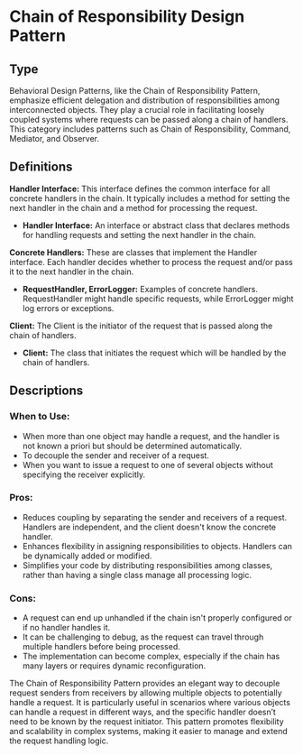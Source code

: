 # **Chain of Responsibility Design Pattern**

## **Type**

Behavioral Design Patterns, like the Chain of Responsibility Pattern, emphasize efficient delegation and distribution of responsibilities among interconnected objects. They play a crucial role in facilitating loosely coupled systems where requests can be passed along a chain of handlers. This category includes patterns such as Chain of Responsibility, Command, Mediator, and Observer.

## **Definitions**

**Handler Interface:**
This interface defines the common interface for all concrete handlers in the chain. It typically includes a method for setting the next handler in the chain and a method for processing the request.

- **Handler Interface:** An interface or abstract class that declares methods for handling requests and setting the next handler in the chain.

**Concrete Handlers:**
These are classes that implement the Handler interface. Each handler decides whether to process the request and/or pass it to the next handler in the chain.

- **RequestHandler, ErrorLogger:** Examples of concrete handlers. RequestHandler might handle specific requests, while ErrorLogger might log errors or exceptions.

**Client:**
The Client is the initiator of the request that is passed along the chain of handlers.

- **Client:** The class that initiates the request which will be handled by the chain of handlers.

## **Descriptions**

### **When to Use:**

- When more than one object may handle a request, and the handler is not known a priori but should be determined automatically.
- To decouple the sender and receiver of a request.
- When you want to issue a request to one of several objects without specifying the receiver explicitly.

### **Pros:**

- Reduces coupling by separating the sender and receivers of a request. Handlers are independent, and the client doesn't know the concrete handler.
- Enhances flexibility in assigning responsibilities to objects. Handlers can be dynamically added or modified.
- Simplifies your code by distributing responsibilities among classes, rather than having a single class manage all processing logic.

### **Cons:**

- A request can end up unhandled if the chain isn't properly configured or if no handler handles it.
- It can be challenging to debug, as the request can travel through multiple handlers before being processed.
- The implementation can become complex, especially if the chain has many layers or requires dynamic reconfiguration.

The Chain of Responsibility Pattern provides an elegant way to decouple request senders from receivers by allowing multiple objects to potentially handle a request. It is particularly useful in scenarios where various objects can handle a request in different ways, and the specific handler doesn’t need to be known by the request initiator. This pattern promotes flexibility and scalability in complex systems, making it easier to manage and extend the request handling logic.
